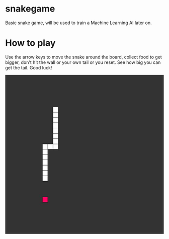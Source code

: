 # snakegame
Basic snake game, will be used to train a Machine Learning AI later on.

# How to play

Use the arrow keys to move the snake around the board, collect food to get bigger, don't hit the wall or your own tail or you reset. See how big you can get the tail. Good luck!

![](./assets/images/snake.JPG)